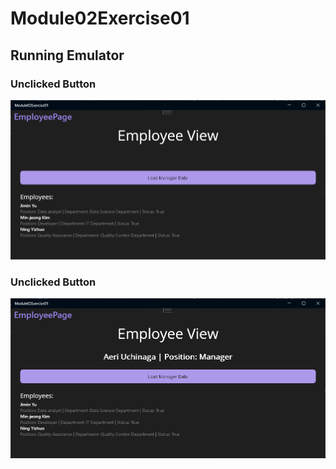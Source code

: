 # Module02Exercise01

## Running Emulator

### Unclicked Button
![Emulator](Screenshots/Unclicked.png)

### Unclicked Button
![Emulator](Screenshots/Clicked.png)
